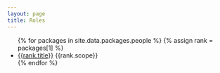 ```yaml
---
layout: page
title: Roles
---
```


<ul>
{% for packages in site.data.packages.people %}
{% assign rank = packages[1] %}
  <li>
    <a href="rank{{rank.rank}}.html">{{rank.title}}</a>
    {{rank.scope}}
  </li>
{% endfor %}
</ul>
